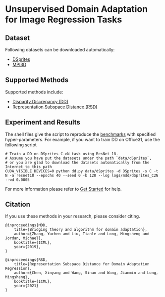 # Unsupervised Domain Adaptation for Image Regression Tasks

## Dataset

Following datasets can be downloaded automatically:

- [DSprites](https://github.com/deepmind/dsprites-dataset)
- [MPI3D](https://github.com/rr-learning/disentanglement_dataset)

## Supported Methods

Supported methods include:

- [Disparity Discrepancy (DD)](https://arxiv.org/abs/1904.05801)
- [Representation Subspace Distance (RSD)](http://ise.thss.tsinghua.edu.cn/~mlong/doc/Representation-Subspace-Distance-for-Domain-Adaptation-Regression-icml21.pdf)

## Experiment and Results

The shell files give the script to reproduce the [benchmarks](/docs/dalib/benchmarks/image_regression.rst) with specified hyper-parameters.
For example, if you want to train DD on Office31, use the following script

```shell script
# Train a DD on DSprites C->N task using ResNet 18.
# Assume you have put the datasets under the path `data/dSprites`, 
# or you are glad to download the datasets automatically from the Internet to this path
CUDA_VISIBLE_DEVICES=0 python dd.py data/dSprites -d DSprites -s C -t N -a resnet18 --epochs 40 --seed 0 -b 128 --log logs/mdd/dSprites_C2N --wd 0.0005
```

For more information please refer to [Get Started](/docs/get_started/quickstart.rst) for help.

## Citation
If you use these methods in your research, please consider citing.

```
@inproceedings{MDD,
    title={Bridging theory and algorithm for domain adaptation},
    author={Zhang, Yuchen and Liu, Tianle and Long, Mingsheng and Jordan, Michael},
    booktitle={ICML},
    year={2019},
}

@inproceedings{RSD,
    title={Representation Subspace Distance for Domain Adaptation Regression},  
    author={Chen, Xinyang and Wang, Sinan and Wang, Jianmin and Long, Mingsheng}, 
    booktitle={ICML}, 
    year={2021} 
}
```

